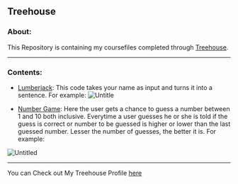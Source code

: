 ## Treehouse
### About:
This Repository is containing my coursefiles completed through [Treehouse](teamtreehouse.com).

-------------------------------------------------

### Contents:
- [Lumberjack](lumberjack.py): This code takes your name as input and turns it into a sentence. For example: ![Untitle](https://user-images.githubusercontent.com/70687014/115100891-88278b80-9f5d-11eb-8e12-a96f3f601056.png)


- [Number Game](number_game.py): Here the user gets a chance to guess a number between 1 and 10 both inclusive. Everytime a user guesses he or she is told if the guess is correct or number to be guessed is higher or lower than the last guessed number. Lesser the number of guesses, the better it is. For example: 

![Untitled](https://user-images.githubusercontent.com/70687014/115100901-983f6b00-9f5d-11eb-8184-1b2f564c8437.png)


----------------------------------------------

You can Check out My Treehouse Profile [here](https://teamtreehouse.com/michaelwillcock)

